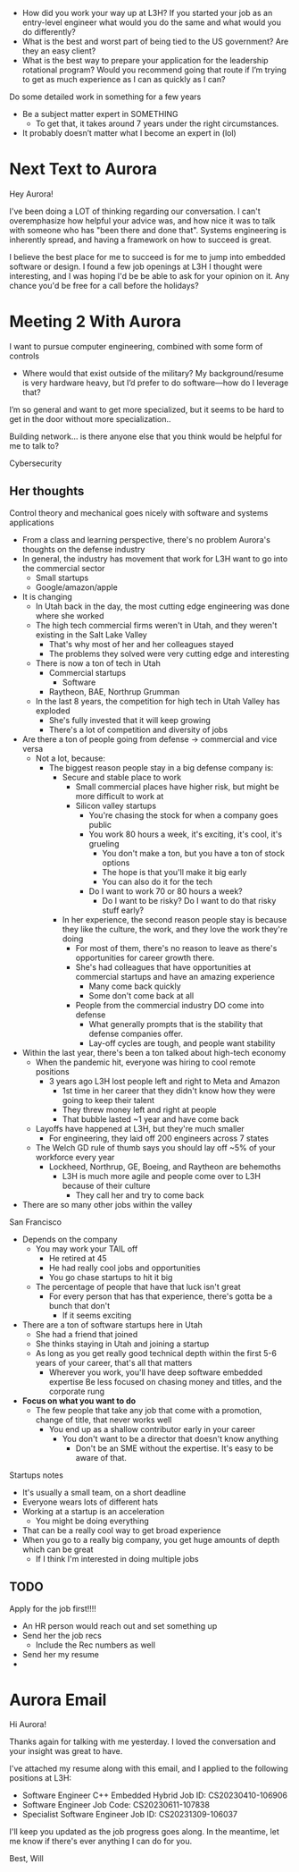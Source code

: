 - How did you work your way up at L3H? If you started your job as an entry-level engineer what would you do the same and what would you do differently?
- What is the best and worst part of being tied to the US government? Are they an easy client?
- What is the best way to prepare your application for the leadership rotational program? Would you recommend going that route if I’m trying to get as much experience as I can as quickly as I can?



Do some detailed work in something for a few years
- Be a subject matter expert in SOMETHING
	- To get that, it takes around 7 years under the right circumstances. 
- It probably doesn’t matter what I become an expert in (lol)


# Next Text to Aurora
Hey Aurora!

I've been doing a LOT of thinking regarding our conversation. I can't overemphasize how helpful your advice was, and how nice it was to talk with someone who has "been there and done that". Systems engineering is inherently spread, and having a framework on how to succeed is great.

I believe the best place for me to succeed is for me to jump into embedded software or design. I found a few job openings at L3H I thought were interesting, and I was hoping I'd be be able to ask for your opinion on it. Any chance you'd be free for a call before the holidays?

# Meeting 2 With Aurora
I want to pursue computer engineering, combined with some form of controls
- Where would that exist outside of the military?
My background/resume is very hardware heavy, but I’d prefer to do software—how do I leverage that?

I’m so general and want to get more specialized, but it seems to be hard to get in the door without more specialization.. 


Building network… is there anyone else that you think would be helpful for me to talk to?

Cybersecurity


## Her thoughts
Control theory and mechanical goes nicely with software and systems applications
- From a class and learning perspective, there's no problem 
Aurora's thoughts on the defense industry
- In general, the industry has movement that work for L3H want to go into the commercial sector
	- Small startups
	- Google/amazon/apple
 - It is changing
	 - In Utah back in the day, the most cutting edge engineering was done where she worked
	 - The high tech commercial firms weren't in Utah, and they weren't existing in the Salt Lake Valley
		- That's why most of her and her colleagues stayed
		- The problems they solved were very cutting edge and interesting
	- There is now a ton of tech in Utah
		- Commercial startups
			- Software
		- Raytheon, BAE, Northrup Grumman
	- In the last 8 years, the competition for high tech in Utah Valley has exploded
		- She's fully invested that it will keep growing 
		- There's a lot of competition and diversity of jobs
- Are there a ton of people going from defense -> commercial and vice versa
	- Not a lot, because:
		- The biggest reason people stay in a big defense company is:
			- Secure and stable place to work 
				- Small commercial places have higher risk, but might be more difficult to work at
				- Silicon valley startups
					- You're chasing the stock for when a company goes public
					- You work 80 hours a week, it's exciting, it's cool, it's grueling
						- You don't make a ton, but you have a ton of stock options
						- The hope is that you'll make it big early
						- You can also do it for the tech
					- Do I want to work 70 or 80 hours a week?
						- Do I want to be risky? Do I want to do that risky stuff early?
			- In her experience, the second reason people stay is because they like the culture, the work, and they love the work they're doing
				- For most of them, there's no reason to leave as there's opportunities for career growth there. 
				- She's had colleagues that have opportunities at commercial startups and have an amazing experience
					- Many come back quickly
					- Some don't come back at all
				- People from the commercial industry DO come into defense
					- What generally prompts that is the stability that defense companies offer. 
					- Lay-off cycles are tough, and people want stability
- Within the last year, there's been a ton talked about high-tech economy
	- When the pandemic hit, everyone was hiring to cool remote positions
		- 3 years ago L3H lost people left and right to Meta and Amazon
			- 1st time in her career that they didn't know how they were going to keep their talent
			- They threw money left and right at people
			- That bubble lasted ~1 year and have come back 
	- Layoffs have happened at L3H, but they're much smaller
		- For engineering, they laid off 200 engineers across 7 states
	- The Welch GD rule of thumb says you should lay off ~5% of your workforce every year
		- Lockheed, Northrup, GE, Boeing, and Raytheon are behemoths 
			- L3H is much more agile and people come over to L3H because of their culture
				- They call her and try to come back
- There are so many other jobs within the valley

San Francisco
- Depends on the company 
	- You may work your TAIL off
		- He retired at 45
		- He had really cool jobs and opportunities
		- You go chase startups to hit it big
	- The percentage of people that have that luck isn't great
		- For every person that has that experience, there's gotta be a bunch that don't
			- If it seems exciting 
- There are a ton of software startups here in Utah
	- She had a friend that joined
	- She thinks staying in Utah and joining a startup 
	- As long as you get really good technical depth within the first 5-6 years of your career, that's all that matters
		- Wherever you work, you'll have deep software embedded expertise
Be less focused on chasing money and titles, and the corporate rung
- **Focus on what you want to do**
	- The few people that take any job that come with a promotion, change of title, that never works well
		- You end up as a shallow contributor early in your career
			- You don't want to be a director that doesn't know anything
				- Don't be an SME without the expertise. It's easy to be aware of that. 

Startups notes
- It's usually a small team, on a short deadline
- Everyone wears lots of different hats
- Working at a startup is an acceleration
	- You might be doing everything
- That can be a really cool way to get broad experience
- When you go to a really big company, you get huge amounts of depth which can be great
	- If I think I'm interested in doing multiple jobs


## TODO
Apply for the job first!!!!
- An HR person would reach out and set something up 
- Send her the job recs
	- Include the Rec numbers as well
- Send her my resume
- 


# Aurora Email
Hi Aurora! 

Thanks again for talking with me yesterday. I loved the conversation and your insight was great to have. 

I've attached my resume along with this email, and I applied to the following positions at L3H:
- Software Engineer C++ Embedded Hybrid
  Job ID: CS20230410-106906
- Software Engineer
  Job Code: CS20230611-107838
- Specialist Software Engineer
  Job ID: CS20231309-106037

I'll keep you updated as the job progress goes along. In the meantime, let me know if there's ever anything I can do for you. 

Best,
Will
